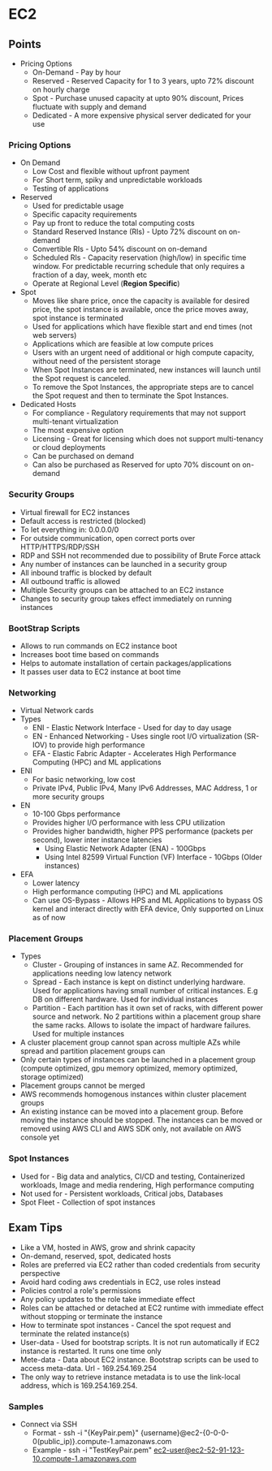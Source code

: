 # EC2

## Points

- Pricing Options
  - On-Demand - Pay by hour
  - Reserved - Reserved Capacity for 1 to 3 years, upto 72% discount on hourly charge
  - Spot - Purchase unused capacity at upto 90% discount, Prices fluctuate with supply and demand
  - Dedicated - A more expensive physical server dedicated for your use

### Pricing Options

- On Demand
  - Low Cost and flexible without upfront payment
  - For Short term, spiky and unpredictable workloads
  - Testing of applications
- Reserved
  - Used for predictable usage
  - Specific capacity requirements
  - Pay up front to reduce the total computing costs
  - Standard Reserved Instance (RIs) - Upto 72% discount on on-demand
  - Convertible RIs - Upto 54% discount on on-demand
  - Scheduled RIs - Capacity reservation (high/low) in specific time window. For predictable recurring schedule that only requires a fraction of a day, week, month etc
  - Operate at Regional Level (**Region Specific**)
- Spot
  - Moves like share price, once the capacity is available for desired price, the spot instance is available, once the price moves away, spot instance is terminated
  - Used for applications which have flexible start and end times (not web servers)
  - Applications which are feasible at low compute prices
  - Users with an urgent need of additional or high compute capacity, without need of the persistent storage
  - When Spot Instances are terminated, new instances will launch until the Spot request is canceled.
  - To remove the Spot Instances, the appropriate steps are to cancel the Spot request and then to terminate the Spot Instances.
- Dedicated Hosts
  - For compliance - Regulatory requirements that may not support multi-tenant virtualization
  - The most expensive option
  - Licensing - Great for licensing which does not support multi-tenancy or cloud deployments
  - Can be purchased on demand
  - Can also be purchased as Reserved for upto 70% discount on on-demand

### Security Groups

- Virtual firewall for EC2 instances
- Default access is restricted (blocked)
- To let everything in: 0.0.0.0/0
- For outside communication, open correct ports over HTTP/HTTPS/RDP/SSH
- RDP and SSH not recommended due to possibility of Brute Force attack
- Any number of instances can be launched in a security group
- All inbound traffic is blocked by default
- All outbound traffic is allowed
- Multiple Security groups can be attached to an EC2 instance
- Changes to security group takes effect immediately on running instances

### BootStrap Scripts

- Allows to run commands on EC2 instance boot
- Increases boot time based on commands
- Helps to automate installation of certain packages/applications
- It passes user data to EC2 instance at boot time

### Networking

- Virtual Network cards
- Types
  - ENI - Elastic Network Interface - Used for day to day usage
  - EN  - Enhanced Networking - Uses single root I/O virtualization (SR-IOV) to provide high performance
  - EFA - Elastic Fabric Adapter - Accelerates High Performance Computing (HPC) and ML applications
- ENI
  - For basic networking, low cost
  - Private IPv4, Public IPv4, Many IPv6 Addresses, MAC Address, 1 or more security groups
- EN
  - 10-100 Gbps performance
  - Provides higher I/O performance with less CPU utilization
  - Provides higher bandwidth, higher PPS performance (packets per second), lower inter instance latencies
    - Using Elastic Network Adapter (ENA) - 100Gbps
    - Using Intel 82599 Virtual Function (VF) Interface - 10Gbps (Older instances)
- EFA
  - Lower latency
  - High performance computing (HPC) and ML applications
  - Can use OS-Bypass - Allows HPS and ML Applications to bypass OS kernel and interact directly with EFA device, Only supported on Linux as of now

### Placement Groups

- Types
  - Cluster - Grouping of instances in same AZ. Recommended for applications needing low latency network
  - Spread - Each instance is kept on distinct underlying hardware. Used for applications having small number of critical instances. E.g DB on different hardware. Used for individual instances
  - Partition - Each partition has it own set of racks, with different power source and network. No 2 partitions within a placement group share the same racks. Allows to isolate the impact of hardware failures. Used for multiple instances
- A cluster placement group cannot span across multiple AZs while spread and partition placement groups can
- Only certain types of instances can be launched in a placement group (compute optimized, gpu memory optimized, memory optimized, storage optimized)
- Placement groups cannot be merged
- AWS recommends homogenous instances within cluster placement groups
- An existing instance can be moved into a placement group. Before moving the instance should be stopped. The instances can be moved or removed using AWS CLI and AWS SDK only, not available on AWS console yet

### Spot Instances

- Used for - Big data and analytics, CI/CD and testing, Containerized workloads, Image and media rendering, High performance computing
- Not used for - Persistent workloads, Critical jobs, Databases
- Spot Fleet - Collection of spot instances

## Exam Tips

- Like a VM, hosted in AWS, grow and shrink capacity
- On-demand, reserved, spot, dedicated hosts
- Roles are preferred via EC2 rather than coded credentials from security perspective
- Avoid hard coding aws credentials in EC2, use roles instead
- Policies control a role's permissions
- Any policy updates to the role take immediate effect
- Roles can be attached or detached at EC2 runtime with immediate effect without stopping or terminate the instance
- How to terminate spot instances - Cancel the spot request and terminate the related instance(s)
- User-data - Used for bootstrap scripts. It is not run automatically if EC2 instance is restarted. It runs one time only
- Mete-data - Data about EC2 instance. Bootstrap scripts can be used to access meta-data. Url - 169.254.169.254
- The only way to retrieve instance metadata is to use the link-local address, which is 169.254.169.254.

### Samples

- Connect via SSH
  - Format - ssh -i "{KeyPair.pem}" {username}@ec2-{0-0-0-0(public_ip)}.compute-1.amazonaws.com
  - Example - ssh -i "TestKeyPair.pem" ec2-user@ec2-52-91-123-10.compute-1.amazonaws.com
